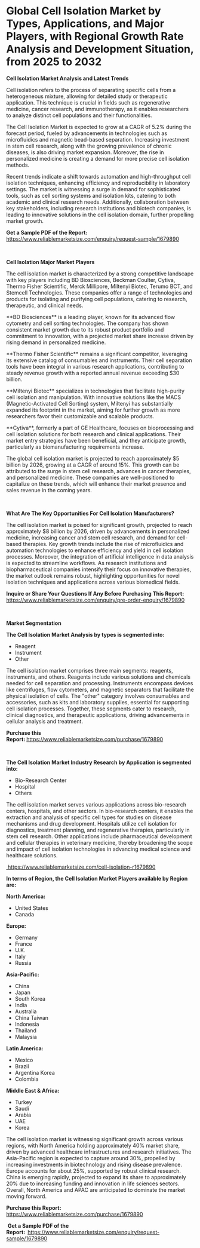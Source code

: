 <p><h1>Global Cell Isolation Market by Types, Applications, and Major Players, with Regional Growth Rate Analysis and Development Situation, from 2025 to 2032</h1></p><p><strong>Cell Isolation Market Analysis and Latest Trends</strong></p>
<p><p>Cell isolation refers to the process of separating specific cells from a heterogeneous mixture, allowing for detailed study or therapeutic application. This technique is crucial in fields such as regenerative medicine, cancer research, and immunotherapy, as it enables researchers to analyze distinct cell populations and their functionalities.</p><p>The Cell Isolation Market is expected to grow at a CAGR of 5.2% during the forecast period, fueled by advancements in technologies such as microfluidics and magnetic bead-based separation. Increasing investment in stem cell research, along with the growing prevalence of chronic diseases, is also driving market expansion. Moreover, the rise in personalized medicine is creating a demand for more precise cell isolation methods.</p><p>Recent trends indicate a shift towards automation and high-throughput cell isolation techniques, enhancing efficiency and reproducibility in laboratory settings. The market is witnessing a surge in demand for sophisticated tools, such as cell sorting systems and isolation kits, catering to both academic and clinical research needs. Additionally, collaboration between key stakeholders, including research institutions and biotech companies, is leading to innovative solutions in the cell isolation domain, further propelling market growth.</p></p>
<p><strong>Get a Sample PDF of the Report:&nbsp;</strong> <a href="https://www.reliablemarketsize.com/enquiry/request-sample/1679890?utm_campaign=3448&utm_medium=2&utm_source=Github&utm_content=ia&utm_term=13042025&utm_id=cell-isolation">https://www.reliablemarketsize.com/enquiry/request-sample/1679890</a></p>
<p>&nbsp;</p>
<p><strong>Cell Isolation Major Market Players</strong></p>
<p><p>The cell isolation market is characterized by a strong competitive landscape with key players including BD Biosciences, Beckman Coulter, Cytiva, Thermo Fisher Scientific, Merck Millipore, Miltenyi Biotec, Terumo BCT, and Stemcell Technologies. These companies offer a range of technologies and products for isolating and purifying cell populations, catering to research, therapeutic, and clinical needs.</p><p>**BD Biosciences** is a leading player, known for its advanced flow cytometry and cell sorting technologies. The company has shown consistent market growth due to its robust product portfolio and commitment to innovation, with a projected market share increase driven by rising demand in personalized medicine.</p><p>**Thermo Fisher Scientific** remains a significant competitor, leveraging its extensive catalog of consumables and instruments. Their cell separation tools have been integral in various research applications, contributing to steady revenue growth with a reported annual revenue exceeding $30 billion.</p><p>**Miltenyi Biotec** specializes in technologies that facilitate high-purity cell isolation and manipulation. With innovative solutions like the MACS (Magnetic-Activated Cell Sorting) system, Miltenyi has substantially expanded its footprint in the market, aiming for further growth as more researchers favor their customizable and scalable products.</p><p>**Cytiva**, formerly a part of GE Healthcare, focuses on bioprocessing and cell isolation solutions for both research and clinical applications. Their market entry strategies have been beneficial, and they anticipate growth, particularly as biomanufacturing requirements increase.</p><p>The global cell isolation market is projected to reach approximately $5 billion by 2026, growing at a CAGR of around 15%. This growth can be attributed to the surge in stem cell research, advances in cancer therapies, and personalized medicine. These companies are well-positioned to capitalize on these trends, which will enhance their market presence and sales revenue in the coming years.</p></p>
<p>&nbsp;</p>
<p><strong>What Are The Key Opportunities For Cell Isolation Manufacturers?</strong></p>
<p><p>The cell isolation market is poised for significant growth, projected to reach approximately $8 billion by 2026, driven by advancements in personalized medicine, increasing cancer and stem cell research, and demand for cell-based therapies. Key growth trends include the rise of microfluidics and automation technologies to enhance efficiency and yield in cell isolation processes. Moreover, the integration of artificial intelligence in data analysis is expected to streamline workflows. As research institutions and biopharmaceutical companies intensify their focus on innovative therapies, the market outlook remains robust, highlighting opportunities for novel isolation techniques and applications across various biomedical fields.</p></p>
<p><strong>Inquire or Share Your Questions If Any Before Purchasing This Report:</strong> <a href="https://www.reliablemarketsize.com/enquiry/pre-order-enquiry/1679890?utm_campaign=3448&utm_medium=2&utm_source=Github&utm_content=ia&utm_term=13042025&utm_id=cell-isolation">https://www.reliablemarketsize.com/enquiry/pre-order-enquiry/1679890</a></p>
<p>&nbsp;</p>
<p><strong>Market Segmentation</strong></p>
<p><strong>The Cell Isolation Market Analysis by types is segmented into:</strong></p>
<p><ul><li>Reagent</li><li>Instrument</li><li>Other</li></ul></p>
<p><p>The cell isolation market comprises three main segments: reagents, instruments, and others. Reagents include various solutions and chemicals needed for cell separation and processing. Instruments encompass devices like centrifuges, flow cytometers, and magnetic separators that facilitate the physical isolation of cells. The "other" category involves consumables and accessories, such as kits and laboratory supplies, essential for supporting cell isolation processes. Together, these segments cater to research, clinical diagnostics, and therapeutic applications, driving advancements in cellular analysis and treatment.</p></p>
<p><strong>Purchase this Report:&nbsp;</strong><a href="https://www.reliablemarketsize.com/purchase/1679890?utm_campaign=3448&utm_medium=2&utm_source=Github&utm_content=ia&utm_term=13042025&utm_id=cell-isolation">https://www.reliablemarketsize.com/purchase/1679890</a></p>
<p>&nbsp;</p>
<p><strong>The Cell Isolation Market Industry Research by Application is segmented into:</strong></p>
<p><ul><li>Bio-Research Center</li><li>Hospital</li><li>Others</li></ul></p>
<p><p>The cell isolation market serves various applications across bio-research centers, hospitals, and other sectors. In bio-research centers, it enables the extraction and analysis of specific cell types for studies on disease mechanisms and drug development. Hospitals utilize cell isolation for diagnostics, treatment planning, and regenerative therapies, particularly in stem cell research. Other applications include pharmaceutical development and cellular therapies in veterinary medicine, thereby broadening the scope and impact of cell isolation technologies in advancing medical science and healthcare solutions.</p></p>
<p><a href="https://www.reliablemarketsize.com/cell-isolation-r1679890?utm_campaign=3448&utm_medium=2&utm_source=Github&utm_content=ia&utm_term=13042025&utm_id=cell-isolation">&nbsp;https://www.reliablemarketsize.com/cell-isolation-r1679890</a></p>
<p><strong>In terms of Region, the Cell Isolation Market Players available by Region are:</strong></p>
<p>
    <p> <strong> North America: </strong>
        <ul>
            <li>United States</li>
            <li>Canada</li>
        </ul>
        </p> 
    <p> <strong> Europe: </strong>
        <ul>
            <li>Germany</li>
            <li>France</li>
            <li>U.K.</li>
            <li>Italy</li>
            <li>Russia</li>
        </ul>
        </p> 
    <p> <strong> Asia-Pacific: </strong>
        <ul>
            <li>China</li>
            <li>Japan</li>
            <li>South Korea</li>
            <li>India</li>
            <li>Australia</li>
            <li>China Taiwan</li>
            <li>Indonesia</li>
            <li>Thailand</li>
            <li>Malaysia</li>
        </ul>
        </p> 
    <p> <strong> Latin America: </strong>
        <ul>
            <li>Mexico</li>
            <li>Brazil</li>
            <li>Argentina Korea</li>
            <li>Colombia</li>
        </ul>
        </p> 
    <p> <strong> Middle East & Africa: </strong>
        <ul>
            <li>Turkey</li>
            <li>Saudi</li>
            <li>Arabia</li>
            <li>UAE</li>
            <li>Korea</li>
        </ul>
    </p>
    </p>
<p><p>The cell isolation market is witnessing significant growth across various regions, with North America holding approximately 40% market share, driven by advanced healthcare infrastructures and research initiatives. The Asia-Pacific region is expected to capture around 30%, propelled by increasing investments in biotechnology and rising disease prevalence. Europe accounts for about 25%, supported by robust clinical research. China is emerging rapidly, projected to expand its share to approximately 20% due to increasing funding and innovation in life sciences sectors. Overall, North America and APAC are anticipated to dominate the market moving forward.</p></p>
<p><strong>Purchase this Report: </strong><a href="https://www.reliablemarketsize.com/purchase/1679890?utm_campaign=3448&utm_medium=2&utm_source=Github&utm_content=ia&utm_term=13042025&utm_id=cell-isolation">https://www.reliablemarketsize.com/purchase/1679890</a></p>
<p>&nbsp;<strong>Get a Sample PDF of the Report:&nbsp;&nbsp;</strong><a href="https://www.reliablemarketsize.com/enquiry/request-sample/1679890?utm_campaign=3448&utm_medium=2&utm_source=Github&utm_content=ia&utm_term=13042025&utm_id=cell-isolation">https://www.reliablemarketsize.com/enquiry/request-sample/1679890</a></p>
<p><strong></strong></p>
<p><p></p><p></p><p></p></p>